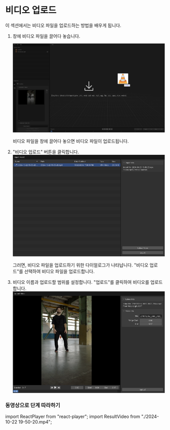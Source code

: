 # 비디오 업로드

이 섹션에서는 비디오 파일을 업로드하는 방법을 배우게 됩니다.

1. 창에 비디오 파일을 끌어다 놓습니다.

    ![drag drop video](image.png)

    비디오 파일을 창에 끌어다 놓으면 비디오 파일이 업로드됩니다.

2. "비디오 업로드" 버튼을 클릭합니다.
    ![import dialog](image-1.png)

    그러면, 비디오 파일을 업로드하기 위한 다이얼로그가 나타납니다. "비디오 업로드"를 선택하여 비디오 파일을 업로드합니다.

3. 비디오 이름과 업로드할 범위를 설정합니다. "업로드"를 클릭하여 비디오를 업로드합니다.
    ![upload dialog](image-2.png)

### 동영상으로 단계 따라하기

import ReactPlayer from "react-player";
import ResultVideo from "./2024-10-22 19-50-20.mp4";

<ReactPlayer
    url={ResultVideo}
    controls={true}
    width="100%"
    height="100%"/>
